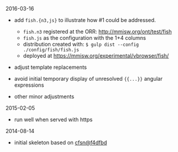 2016-03-16
- add `fish.{n3,js}` to illustrate how #1 could be addressed.
    - `fish.n3` registered at the ORR: http://mmisw.org/ont/test/fish
    - `fish.js` as the configuration with the 1+4 columns
    - distribution created with:
      `$ gulp dist --config  ./config/fish/fish.js`
    - deployed at https://mmisw.org/experimental/vbrowser/fish/

- adjust template replacements
- avoid initial temporary display of unresolved `{{...}}` angular expressions
- other minor adjustments

2015-02-05
- run well when served with https

2014-08-14
- initial skeleton based on [cfsn@f4dfbd](https://github.com/mmisw/cfsn/commits/f4dfbd11b191)
